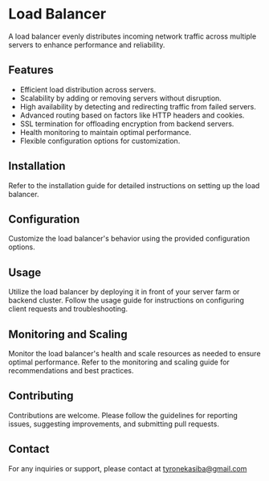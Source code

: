 # Load Balancer

A load balancer evenly distributes incoming network traffic across multiple servers to enhance performance and reliability.

## Features

- Efficient load distribution across servers.
- Scalability by adding or removing servers without disruption.
- High availability by detecting and redirecting traffic from failed servers.
- Advanced routing based on factors like HTTP headers and cookies.
- SSL termination for offloading encryption from backend servers.
- Health monitoring to maintain optimal performance.
- Flexible configuration options for customization.

## Installation

Refer to the installation guide for detailed instructions on setting up the load balancer.

## Configuration

Customize the load balancer's behavior using the provided configuration options.

## Usage

Utilize the load balancer by deploying it in front of your server farm or backend cluster. Follow the usage guide for instructions on configuring client requests and troubleshooting.

## Monitoring and Scaling

Monitor the load balancer's health and scale resources as needed to ensure optimal performance. Refer to the monitoring and scaling guide for recommendations and best practices.

## Contributing

Contributions are welcome. Please follow the guidelines for reporting issues, suggesting improvements, and submitting pull requests.


## Contact

For any inquiries or support, please contact at tyronekasiba@gmail.com
